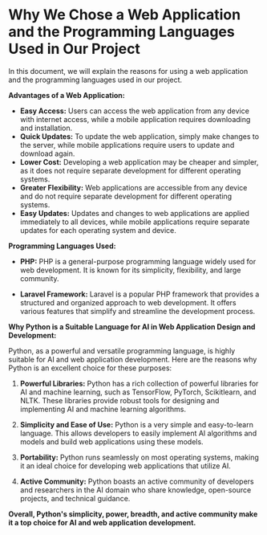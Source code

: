 # Why We Chose a Web Application and the Programming Languages Used in Our Project

In this document, we will explain the reasons for using a web application and the programming languages used in our project.

**Advantages of a Web Application:**

* **Easy Access:** Users can access the web application from any device with internet access, while a mobile application requires downloading and installation.
* **Quick Updates:** To update the web application, simply make changes to the server, while mobile applications require users to update and download again.
* **Lower Cost:** Developing a web application may be cheaper and simpler, as it does not require separate development for different operating systems.
* **Greater Flexibility:** Web applications are accessible from any device and do not require separate development for different operating systems.
* **Easy Updates:** Updates and changes to web applications are applied immediately to all devices, while mobile applications require separate updates for each operating system and device.

**Programming Languages Used:**

* **PHP:** PHP is a general-purpose programming language widely used for web development. It is known for its simplicity, flexibility, and large community.

* **Laravel Framework:** Laravel is a popular PHP framework that provides a structured and organized approach to web development. It offers various features that simplify and streamline the development process.

**Why Python is a Suitable Language for AI in Web Application Design and Development:**

Python, as a powerful and versatile programming language, is highly suitable for AI and web application development. Here are the reasons why Python is an excellent choice for these purposes:

1. **Powerful Libraries:** Python has a rich collection of powerful libraries for AI and machine learning, such as TensorFlow, PyTorch, Scikitlearn, and NLTK. These libraries provide robust tools for designing and implementing AI and machine learning algorithms.

2. **Simplicity and Ease of Use:** Python is a very simple and easy-to-learn language. This allows developers to easily implement AI algorithms and models and build web applications using these models.

3. **Portability:** Python runs seamlessly on most operating systems, making it an ideal choice for developing web applications that utilize AI.

4. **Active Community:** Python boasts an active community of developers and researchers in the AI domain who share knowledge, open-source projects, and technical guidance.

**Overall, Python's simplicity, power, breadth, and active community make it a top choice for AI and web application development.**

